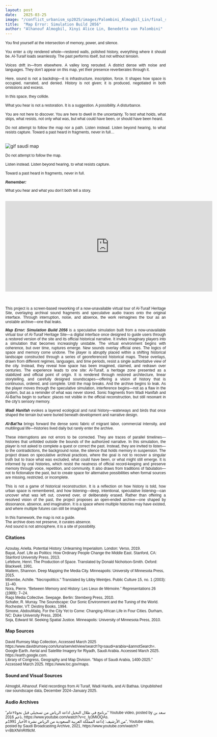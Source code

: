 ```yaml
---
layout: post
date:   2025-03-25
image: "/conflict_urbanism_sp2025/images/Palombini_Almogbil_Lin/final_saudi_main_image.png"
title:  "Map Error: Simulation Build 2056"
author: "Alhanouf Almogbil, Xinyi Alice Lin, Benedetta von Palombini"
---
```


<p style="text-align: justify; font-family: sans-serif; font-size: 12">
You find yourself at the intersection of memory, power, and silence.<br> <br> 
You enter a city rendered whole—restored walls, polished history, everything where it should be. Al-Turaif loads seamlessly. The past performs itself, but not without tension.<br> <br>
Voices drift in—from elsewhere. A valley long rerouted. A district dense with noise and languages. They don’t appear on this map, yet their presence reverberates through it.<br> <br>
Here, sound is not a backdrop—it is infrastructure, inscription, force. It shapes how space is occupied, narrated, and denied. History is not given; it is produced, negotiated in both omissions and excess.<br> <br> 
In this space, they collide.<br> <br>
What you hear is not a restoration. It is a suggestion. A possibility. A disturbance.<br> <br>
You are not here to discover. You are here to dwell in the uncertainty. To test what holds, what skips, what resists, not only what was, but what could have been, or should have been heard.<br> <br>
Do not attempt to follow the map nor a path. Listen instead. Listen beyond hearing, to what resists capture. Toward a past heard in fragments, never in full…<br> <br>

![gif saudi map](/conflict_urbanism_sp2025/images/Palombini_Almogbil_Lin/saudi_map_10.gif)
<br>
<p style="text-align: justify; font-family: sans-serif;font-size: 12">
Do not attempt to follow the map. <br> <br>
Listen instead. Listen beyond hearing, to what resists capture.<br> <br>
Toward a past heard in fragments, never in full.
<br><br>
<b><i>Remember:</i></b> 
<p style="text-align: justify; font-family: sans-serif;font-size: 12">
What you hear and what you don’t both tell a story.
<br> <br>
</p>

<div style="width: 650px; margin: 0 auto; position: relative; padding-top: 56.25%;">
  <iframe 
    src="https://player.vimeo.com/video/1081337851?h=5731bd1905&title=0&byline=0&portrait=0&badge=0&autopause=0&autoplay=1&muted=1&loop=1&background=0&player_id=0&app_id=58479" 
    frameborder="0" 
    allow="autoplay; fullscreen; picture-in-picture; clipboard-write; encrypted-media" 
    allowfullscreen 
    style="position: absolute; top: 0; left: 0; width: 100%; height: 100%;" 
    title="Final 0504 vers 2">
  </iframe>
</div>
<script src="https://player.vimeo.com/api/player.js"></script>
<br><br>
<p style="text-align: justify; font-family: sans-serif;font-size: 12">
This project is a screen-based reworking of a now-unavailable virtual tour of Al-Turaif Heritage Site, overlaying archival sound fragments and speculative audio traces onto the original interface. Through interruption, noise, and absence, the work reimagines the tour as an unstable archive—one that leaks.
</p>
<p style="text-align: justify; font-family: sans-serif;font-size: 12">
<b><i>Map Error: Simulation Build 2056</i></b> is a speculative simulation built from a now-unavailable virtual tour of Al-Turaif Heritage Site—a digital interface once designed to guide users through a restored version of the site and its official historical narrative.
It invites imaginary players into a simulation that becomes increasingly unstable. The virtual environment begins with coherence, but over time, ruptures emerge. New sounds overlay official ones. The logics of space and memory come undone.
The player is abruptly placed within a shifting historical landscape constructed through a series of georeferenced historical maps. These overlays, drawn from different regimes, languages, and time periods, resist a single authoritative view of the city. Instead, they reveal how space has been imagined, claimed, and redrawn over centuries.
The experience leads to one site: Al-Turaif, a heritage zone presented as a stabilized and official point of origin. It is rendered through restored architecture, linear storytelling, and carefully designed soundscapes—offering a vision of history that is continuous, ordered, and complete.
Until the map breaks.
 And the archive begins to leak.
As the player moves through the speculative simulation, interference begins—not as a flaw in the system, but as a reminder of what was never stored. Sonic fragments from Wadi Hanifah and Al-Bat’ha begin to surface: places not visible in the official reconstruction, but still resonant in the city’s sensory memory.<br><br>
<b><i>Wadi Hanifah</i></b> evokes a layered ecological and rural history—waterways and birds that once shaped the terrain but were buried beneath development and narrative design.<br><br>
<b><i>Al-Bat’ha</i></b> brings forward the dense sonic fabric of migrant labor, commercial intensity, and multilingual life—histories lived daily but rarely enter the archive.<br><br>
These interruptions are not errors to be corrected. They are traces of parallel timelines—histories that unfolded outside the bounds of the authorized narrative. In this simulation, the player is not asked to complete a quest or correct the past. Instead, they are invited to listen—to the contradictions, the background noise, the silence that holds memory in suspension.
The project draws on speculative archival practices, where the goal is not to recover a singular truth but to trace what was excluded, what could have been, or what might still emerge. It is informed by oral histories, which resist the neatness of official record-keeping and preserve memory through voice, repetition, and community. It also draws from traditions of fabulation—not to fictionalize the past, but to create space for alternative possibilities when formal sources are missing, restricted, or incomplete.<br><br>
This is not a game of historical reconstruction.
 It is a reflection on how history is told, how urban space is remembered, and how listening—deep, intentional, speculative listening—can uncover what was left out, covered over, or deliberately erased.
Rather than offering a resolved vision of the past, the project proposes an open-ended archive—one shaped by dissonance, absence, and imagination. It is a space where multiple histories may have existed, and where multiple futures can still be imagined.<br><br>
In this framework, the map is not a guide.<br>
 The archive does not preserve, it curates absence.<br>
 And sound is not atmosphere, it is a site of possibility.<br>

<h4>Citations</h4>
<p style="text-align: left; font-family: sans-serif; font-size: 12">
Azoulay, Ariella. Potential History: Unlearning Imperialism. London: Verso, 2019.<br>
Bayat, Asef. Life as Politics: How Ordinary People Change the Middle East. Stanford, CA: Stanford University Press, 2013.<br>
Lefebvre, Henri. The Production of Space. Translated by Donald Nicholson-Smith. Oxford: Blackwell, 1991.<br>
Mattern, Shannon. Deep Mapping the Media City. Minneapolis: University of Minnesota Press, 2015.<br>
Mbembe, Achille. "Necropolitics." Translated by Libby Meintjes. Public Culture 15, no. 1 (2003): 11–40.<br>
Nora, Pierre. “Between Memory and History: Les Lieux de Mémoire.” Representations 26 (1989): 7–24.<br>
Raqs Media Collective. Seepage. Berlin: Sternberg Press, 2010.<br>
Schafer, R. Murray. The Soundscape: Our Sonic Environment and the Tuning of the World. Rochester, VT: Destiny Books, 1994.<br>
Simone, AbdouMaliq. For the City Yet to Come: Changing African Life in Four Cities. Durham, NC: Duke University Press, 2004.<br>
Soja, Edward W. Seeking Spatial Justice. Minneapolis: University of Minnesota Press, 2010.<br>
</p>

<h4>Map Sources</h4>
<p style="text-align: left; font-family: sans-serif; font-size: 12">
David Rumsey Map Collection, Accessed March 2025 https://www.davidrumsey.com/luna/servlet/view/search?q=saudi+arabia+&annotSearch=.<br> 
Google Earth. Aerial and Satellite Imagery for Riyadh, Saudi Arabia. Accessed March 2025. https://earth.google.com.<br>
Library of Congress, Geography and Map Division. "Maps of Saudi Arabia, 1400-2025." Accessed March 2025. https://www.loc.gov/maps.<br>
</p>

<h4>Sound and Visual Sources</h4>
<p style="text-align: left; font-family: sans-serif; font-size: 12">
Almogbil, Alhanouf. Field recordings from Al Turaif, Wadi Hanifa, and Al Bathaa. Unpublished raw soundscape data, December 2024–January 2025.<br>

<h4>Audio Archives</h4>
<p style="text-align: left; font-family: sans-serif; font-size: 12">
"برنامج في ظلال النخيل اذاعة الرياض من تسجيلي قبل نحو٢٥عام" Youtube video, posted by سعد بن ناعم  2016, https://www.youtube.com/watch?v=c_Iy3MiOQAs.<br>
من الأرشيف: إذاعة المملكة العربية السعودية من الرياض نشرة الأخبار 1991م”, Youtube video, posted by Saudi Broadcasting Archive, 2021, https://www.youtube.com/watch?v=BbXNmRIf8cM.<br>
 

